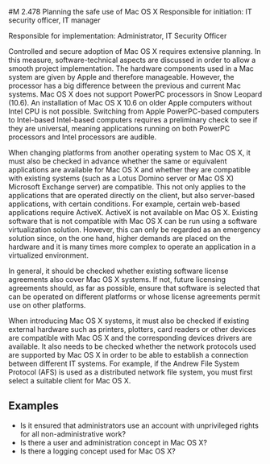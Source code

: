 #M 2.478 Planning the safe use of Mac OS X
Responsible for initiation: IT security officer, IT manager

Responsible for implementation: Administrator, IT Security Officer

Controlled and secure adoption of Mac OS X requires extensive planning. In this measure, software-technical aspects are discussed in order to allow a smooth project implementation. The hardware components used in a Mac system are given by Apple and therefore manageable. However, the processor has a big difference between the previous and current Mac systems. Mac OS X does not support PowerPC processors in Snow Leopard (10.6). An installation of Mac OS X 10.6 on older Apple computers without Intel CPU is not possible. Switching from Apple PowerPC-based computers to Intel-based Intel-based computers requires a preliminary check to see if they are universal, meaning applications running on both PowerPC processors and Intel processors are audible.

When changing platforms from another operating system to Mac OS X, it must also be checked in advance whether the same or equivalent applications are available for Mac OS X and whether they are compatible with existing systems (such as a Lotus Domino server or Mac OS X) Microsoft Exchange server) are compatible. This not only applies to the applications that are operated directly on the client, but also server-based applications, with certain conditions. For example, certain web-based applications require ActiveX. ActiveX is not available on Mac OS X. Existing software that is not compatible with Mac OS X can be run using a software virtualization solution. However, this can only be regarded as an emergency solution since, on the one hand, higher demands are placed on the hardware and it is many times more complex to operate an application in a virtualized environment.

In general, it should be checked whether existing software license agreements also cover Mac OS X systems. If not, future licensing agreements should, as far as possible, ensure that software is selected that can be operated on different platforms or whose license agreements permit use on other platforms.

When introducing Mac OS X systems, it must also be checked if existing external hardware such as printers, plotters, card readers or other devices are compatible with Mac OS X and the corresponding devices drivers are available. It also needs to be checked whether the network protocols used are supported by Mac OS X in order to be able to establish a connection between different IT systems. For example, if the Andrew File System Protocol (AFS) is used as a distributed network file system, you must first select a suitable client for Mac OS X.



## Examples 
* Is it ensured that administrators use an account with unprivileged rights for all non-administrative work?
* Is there a user and administration concept in Mac OS X?
* Is there a logging concept used for Mac OS X?




